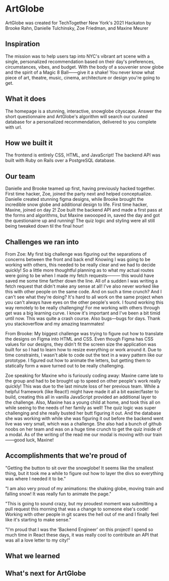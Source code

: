 # ArtGlobe
ArtGlobe was created for TechTogether New York's 2021 Hackaton by Brooke Rahn, Danielle Tulchinsky, Zoe Friedman, and 
Maxine Meurer

## Inspiration
The mission was to help users tap into NYC's vibrant art scene with a single, personalized recommendation based on their day's preferences, circumstances, vibes, and budget. With the body of a souvenier snow globe and the spirit of a Magic 8 Ball——give it a shake! You never know what piece of art, theatre, music, cinema, architecture or design you're going to get. 

## What it does
The homepage is a stunning, interactive, snowglobe cityscape. Answer the short questionnaire and ArtGlobe's algorithm will search our curated database for a personalized recommendation, delivered to you complete with url. 

## How we built it
The frontend is entirely CSS, HTML, and JavaScript! The backend API was built with Ruby on Rails over a PostgreSQL database. 

## Our team
Danielle and Brooke teamed up first, having previously hacked together. First time hacker, Zoe, joined the party next and helped conceptualize. Danielle created stunning figma designs, while Brooke brought the incredible snow globe and additional design to life. First time hacker, Maxine, joined on day 2! Zoe built the backend API and made a first pass at the forms and algorithms, but Maxine swoooped in, saved the day and got the questionairre up and running! The quiz logic and styling were all still being tweaked down til the final hour! 

## Challenges we ran into

From Zoe: My first big challenge was figuring out the separations of concerns between the front and back end! Knowing I was going to be working with others, this needed to be really clear and we had to decide quickly! So a little more thoughtful planning as to what my actual routes were going to be when I made my fetch requests——— this would have saved me some time farther down the line. All of a sudden I was writing a fetch request that didn't make any sense at all! I've also never worked like this with other people on the same code. And on such a time crunch? And I can't see what they're doing? It's hard to all work on the same project when you can't always have eyes on the other people's work. I found working this way remotely to be really challenging! For me working with others through get was a big learning curve. I know it's important and I've been a bit timid until now. This was quite a crash course. Also bugs—bugs for days. Thank you stackoverflow and my amazing teammates!

From Brooke: My biggest challenge was trying to figure out how to translate the designs on Figma into HTML and CSS. Even though Figma has CSS values for our designs, they didn't fit the screen size the application was built for so I had to learn how to resize everything or work around it. Due to time constraints, I wasn't able to code out the text in a wavy pattern like our prototype. I figured out how to animate the letters, but getting them to statically form a wave turned out to be really challenging.

Zoe speaking for Maxine who is furiously coding away: Maxine came late to the group and had to be brought up to speed on other people's work really quickly! This was due to the last minute loss of her previous team. While a helpful framework (like React!) might have made it all a bit easier/faster to build, creating this all in vanilla JavaScript provided an additional layer to the challenge. Also, Maxine has a young child at home, and took this all on while seeing to the needs of her family as well! The quiz logic was super challenging and she really busted her butt figuring it out. And the database she was working with while she was figuring it out before the backend went live was very small, which was a challenge. She also had a bunch of github noobs on her team and was on a huge time crunch to get the quiz inside of a modal. As of the writing of the read me our modal is moving with our train——good luck, Maxine! 

## Accomplishments that we're proud of

"Getting the button to sit over the snowglobe! It seems like the smallest thing, but it took me a while to figure out how to layer the divs so everything was where I needed it to be." 

"I am also very proud of my animations: the shaking globe, moving train and falling snow! It was really fun to animate the page."

"This is going to sound crazy, but my proudest moment was submitting a pull request this morning that was a change to someone else's code! Working with other people in git scares the hell out of me and I finally feel like it's starting to make sense." 

"I'm proud that I was the 'Backend Engineer' on this project! I spend so much time in React these days, it was really cool to contribute an API that was all a love letter to my city!"

## What we learned

## What's next for ArtGlobe



